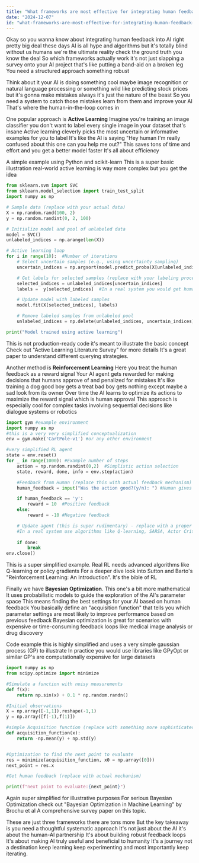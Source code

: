 ```yaml
---
title: "What frameworks are most effective for integrating human feedback into AI-driven processes?"
date: "2024-12-07"
id: "what-frameworks-are-most-effective-for-integrating-human-feedback-into-ai-driven-processes"
---
```


Okay so you wanna know about  integrating human feedback into AI right  pretty big deal these days  AI is all hype and algorithms but  it's totally blind without us humans  we're the ultimate reality check  the ground truth  you know the deal  So which frameworks actually work  it's not just slapping a survey onto your AI project that's like putting a band-aid on a broken leg  You need a structured approach  something robust  

Think about it  your AI is doing something cool maybe image recognition  or natural language processing or something wild like predicting stock prices  but it's gonna make mistakes  always  it's just the nature of the beast  So you need a system to catch those mistakes  learn from them and improve your AI  That's where the human-in-the-loop comes in  

One popular approach is **Active Learning**  Imagine you're training an image classifier  you don't want to label every single image in your dataset  that's insane  Active learning cleverly picks the most uncertain or informative examples for you to label  It's like the AI is saying  "Hey human I'm really confused about this one  can you help me out?"   This saves tons of time and effort  and you get a better model faster  It's all about efficiency  

A simple example using Python and scikit-learn  This is a super basic illustration  real-world active learning is way more complex but you get the idea

```python
from sklearn.svm import SVC
from sklearn.model_selection import train_test_split
import numpy as np

# Sample data (replace with your actual data)
X = np.random.rand(100, 2)
y = np.random.randint(0, 2, 100)

# Initialize model and pool of unlabeled data
model = SVC()
unlabeled_indices = np.arange(len(X))

# Active learning loop
for i in range(10):  #Number of iterations
    # Select uncertain samples (e.g., using uncertainty sampling)
    uncertain_indices = np.argsort(model.predict_proba(X[unlabeled_indices])[:, 1])[:5]  #Select 5 most uncertain

    # Get labels for selected samples (replace with your labeling process)
    selected_indices = unlabeled_indices[uncertain_indices]
    labels =  y[selected_indices]  #In a real system you would get human labels here

    # Update model with labeled samples
    model.fit(X[selected_indices], labels)

    # Remove labeled samples from unlabeled pool
    unlabeled_indices = np.delete(unlabeled_indices, uncertain_indices)

print("Model trained using active learning") 
```

This is not production-ready code  it's meant to illustrate the basic concept  Check out "Active Learning Literature Survey" for more details  It's a great paper to understand different querying strategies.  


Another method is **Reinforcement Learning**  Here  you treat the human feedback as a reward signal  Your AI agent gets rewarded for making decisions that humans approve of and penalized for mistakes  It's like training a dog  good boy gets a treat  bad boy gets nothing  except maybe a sad look from its owner  Over time the AI learns to optimize its actions to maximize the reward signal which is human approval  This approach is especially cool for complex tasks involving sequential decisions like dialogue systems or robotics  

```python
import gym #example environment
import numpy as np
#this is a very very simplified conceptualization
env = gym.make('CartPole-v1') #or any other environment

#very simplified RL agent
state = env.reset()
for _ in range(1000): #Example number of steps
    action = np.random.randint(0,2)  #Simplistic action selection
    state, reward, done, info = env.step(action)

    #Feedback from Human (replace this with actual feedback mechanism)
    human_feedback = input("Was the action good?(y/n): ") #Human gives feedback

    if human_feedback == 'y':
        reward = 10  #Positive feedback
    else:
        reward = -10 #Negative feedback

    # Update agent (this is super rudimentary) - replace with a proper RL algorithm
    #In a real system use algorithms like Q-learning, SARSA, Actor Critic
    
    if done:
        break
env.close()

```

This is a super simplified example.  Real RL needs advanced algorithms like Q-learning or policy gradients  For a deeper dive look into Sutton and Barto's "Reinforcement Learning: An Introduction". It's the bible of RL  


Finally  we have **Bayesian Optimization**. This one's a bit more mathematical  It uses probabilistic models to guide the exploration of the AI's parameter space  This means finding the best settings for your AI based on human feedback  You basically define an "acquisition function" that tells you which parameter settings are most likely to improve performance based on previous feedback  Bayesian optimization is great for scenarios with expensive or time-consuming feedback loops like medical image analysis or drug discovery   

Code example  this is highly simplified and uses a very simple gaussian process (GP) to illustrate  In practice you would use libraries like GPyOpt or similar  GP's are computationally expensive for large datasets

```python
import numpy as np
from scipy.optimize import minimize

#Simulate a function with noisy measurements
def f(x):
    return np.sin(x) + 0.1 * np.random.randn()

#Initial observations
X = np.array([-1,1]).reshape(-1,1)
y = np.array([f(-1),f(1)])

#simple Acquisition function (replace with something more sophisticated in practice)
def acquisition_function(x):
    return -np.mean(y) + np.std(y)


#Optimization to find the next point to evaluate
res = minimize(acquisition_function, x0 = np.array([0]))
next_point = res.x

#Get human feedback (replace with actual mechanism)

print(f"next point to evaluate:{next_point}")

```

Again  super simplified for illustrative purposes  For serious Bayesian Optimization check out "Bayesian Optimization in Machine Learning" by Brochu et al  A comprehensive survey paper on this topic.

These are just three frameworks  there are tons more  But the key takeaway is you need a thoughtful systematic approach  It's not just about the AI  it's about the human-AI partnership  It's about building robust feedback loops  It's about making AI truly useful and beneficial to humanity  It's a journey not a destination  keep learning  keep experimenting and most importantly keep iterating.
